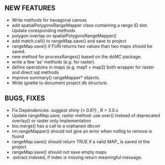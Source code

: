
NEW FEATURES
------------
  * Write methods for hexagonal canvas
  * add spatialPolygonsRangeMapper class containing a range ID slot. Update coresponding methods
  * polygon overlap on spatialPolygonsRangeMapper()
  * add match.call() to rangeMap.save()  and save to project
  * rangeMap.save() if FUN returns two values than two maps should be saved.
  * new method for processRanges() based on the doMC package.
  * write a few 'as' methods (e.g. for raster).
  * define operations in maps (e.g. map1 + map2) both wrapper for raster and direct sql methods
  * improve summary() rangeMapper* objects. 
  * Write ignette  to document project db structure. 


BUGS, FIXES
-----------
  * Fix Dependencies: suggest shiny (> 0.6?) , R > 3.0.x
  * Update rangeMap.save, raster method: use over() instead of deprecated overlay() or raster only implementation 
  * bio.merge() has a call to a orphaned dbcon
  * rm.rangeMapper() should not give an error when nothig to remove is found
  * rangeMap.save() should return TRUE if a valid MAP_ is saved ot the project
  * rangeMap.save() should not save empty maps
  * .extract.indexed, if index is missing return meaningful message.


